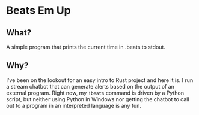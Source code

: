 # Beats Em Up

## What?

A simple program that prints the current time in .beats to stdout.

## Why?

I've been on the lookout for an easy intro to Rust project and here it is. I run a stream chatbot that can generate alerts based on the output of an external program. Right now, my `!beats` command is driven by a Python script, but neither using Python in Windows nor getting the chatbot to call out to a program in an interpreted language is any fun.
